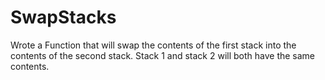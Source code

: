 # SwapStacks
Wrote a Function that will swap the contents of the first stack into the contents of the second stack. Stack 1 and stack 2 will both have the same contents.
